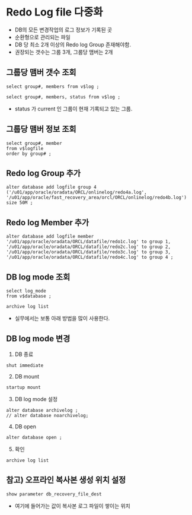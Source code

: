 # Redo Log file 다중화 
- DB의 모든 변경작업의 로그 정보가 기록된 곳 
- 순환형으로 관리되는 파일 
- DB 당 최소 2개 이상의 Redo log Group 존재해야함. 
- 권장되는 갯수는 그룹 3개, 그룹당 맴버는 2개

## 그룹당 맴버 갯수 조회 
```
select group#, members from v$log ; 
```

```
select group#, members, status from v$log ; 
```
- status 가 current 인 그룹이 현재 기록되고 있는 그룹. 

## 그룹당 맴버 정보 조회 
```
select group#, member 
from v$logfile
order by group# ; 
```

## Redo log Group 추가
```
alter database add logfile group 4 
('/u01/app/oracle/oradata/ORCL/onlinelog/redo4a.log',
'/u01/app/oracle/fast_recovery_area/orcl/ORCL/onlinelog/redo4b.log')
size 50M ; 
```

## Redo log Member 추가
```
alter database add logfile member
'/u01/app/oracle/oradata/ORCL/datafile/redo1c.log' to group 1, 
'/u01/app/oracle/oradata/ORCL/datafile/redo2c.log' to group 2,
'/u01/app/oracle/oradata/ORCL/datafile/redo3c.log' to group 3,
'/u01/app/oracle/oradata/ORCL/datafile/redo4c.log' to group 4 ; 
```

## DB log mode 조회
``` 
select log_mode
from v$database ; 

archive log list 
```
- 실무에서는 보통 아래 방법을 많이 사용한다. 

## DB log mode 변경
1) DB 종료
```
shut immediate
```
2) DB mount
```
startup mount
```
3) DB log mode 설정
```
alter database archivelog ; 
// alter database noarchivelog; 
```
4) DB open 
```
alter database open ; 
```
5) 확인 
```
archive log list 
```

## 참고) 오프라인 복사본 생성 위치 설정
```
show parameter db_recovery_file_dest 
```
- 여기에 들어가는 값이 복사본 로그 파일이 쌓이는 위치 
